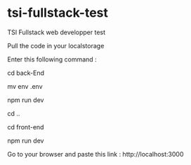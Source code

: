 # tsi-fullstack-test
TSI Fullstack web developper test

Pull the code in your localstorage

Enter this following command :

cd back-End

mv env .env

npm run dev

cd ..

cd front-end

npm run dev


Go to your browser and paste this link : http://localhost:3000





